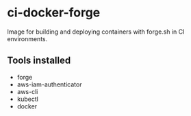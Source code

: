 # ci-docker-forge
Image for building and deploying containers with forge.sh in CI environments.

## Tools installed

- forge
- aws-iam-authenticator
- aws-cli
- kubectl
- docker
